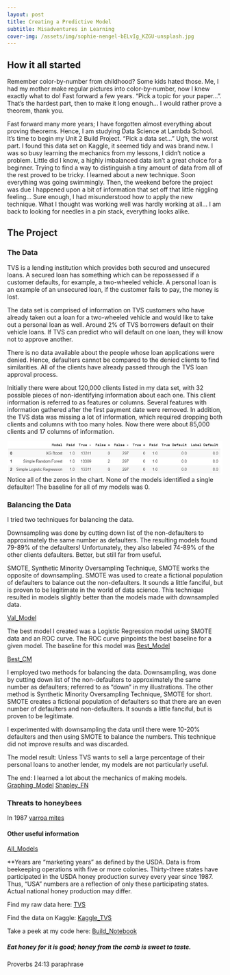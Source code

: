 ```yaml
---
layout: post
title: Creating a Predictive Model
subtitle: Misadventures in Learning
cover-img: /assets/img/sophie-nengel-bELvIg_KZGU-unsplash.jpg
---
```

## How it all started


Remember color-by-number from childhood? Some kids hated those. Me, I had my mother make regular pictures into color-by-number, now I knew exactly what to do! Fast forward a few years. “Pick a topic for your paper…”. That’s the hardest part, then to make it long enough... I would rather prove a theorem, thank you.

Fast forward many more years; I have forgotten almost everything about proving theorems. Hence, I am studying Data Science at Lambda School. It’s time to begin my Unit 2 Build Project. “Pick a data set…” Ugh, the worst part. I found this data set on Kaggle, it seemed tidy and was brand new. I was so busy learning the mechanics from my lessons, I didn’t notice a problem. Little did I know, a highly imbalanced data isn’t a great choice for a beginner. Trying to find a way to distinguish a tiny amount of data from all of the rest proved to be tricky. I learned about a new technique. Soon everything was going swimmingly. Then, the weekend before the project was due I happened upon a bit of information that set off that little niggling feeling… Sure enough, I had misunderstood how to apply the new technique. What I thought was working well was hardly working at all… I am back to looking for needles in a pin stack, everything looks alike.

## The Project
### The Data

TVS is a lending institution which provides both secured and unsecured loans. A secured loan has something which can be repossessed if a customer defaults, for example, a two-wheeled vehicle. A personal loan is an example of an unsecured loan, if the customer fails to pay, the money is lost.

The data set is comprised of information on TVS customers who have already taken out a loan for a two-wheeled vehicle and would like to take out a personal loan as well. Around 2% of TVS borrowers default on their vehicle loans. If TVS can predict who will default on one loan, they will know not to approve another.

There is no data available about the people whose loan applications were denied. Hence, defaulters cannot be compared to the denied clients to find similarities. All of the clients have already passed through the TVS loan approval process.

Initially there were about 120,000 clients listed in my data set, with 32 possible pieces of non-identifying information about each one. This client information is referred to as features or columns. Several features with information gathered after the first payment date were removed. In addition, the TVS data was missing a lot of information, which required dropping both clients and columns with too many holes. Now there were about 85,000 clients and 17 columns of information.

![Simple_Models](https://raw.githubusercontent.com/SaraWestWA/SaraWestWA.github.io/master/assets/img/Unit%202%20Simple%20Models.jpg)
Notice all of the zeros in the chart. None of the models identified a single defaulter! The baseline for all of my models was 0.

### Balancing the Data
I tried two techniques for balancing the data.

Downsampling was done by cutting down list of the non-defaulters to approximately the same number as defaulters. The resulting models found 79-89% of the defaulters! Unfortunately, they also labeled 74-89% of the other clients defaulters. Better, but still far from useful.

SMOTE, Synthetic Minority Oversampling Technique, SMOTE works the opposite of downsampling. SMOTE was used to create a fictional population of defaulters to balance out the non-defaulters. It sounds a little fanciful, but is proven to be legitimate in the world of data science. This technique resulted in models slightly better than the models made with downsampled data.

[Val_Model](https://raw.githubusercontent.com/SaraWestWA/SaraWestWA.github.io/master/assets/img/Unit%202%20Best%20Validation%20Models.jpg)

The best model I created was a Logistic Regression model using SMOTE data and an ROC curve. The ROC curve pinpoints the best baseline for a given model. The baseline for this model was
[Best_Model](https://raw.githubusercontent.com/SaraWestWA/SaraWestWA.github.io/master/assets/img/Unit%202%20Best%20Model.jpg)

[Best_CM](https://github.com/SaraWestWA/SaraWestWA.github.io/blob/master/assets/img/Best%20Model%20Confusion%20Matrix.jpg)

I employed two methods for balancing the data. Downsampling, was done by cutting down list of the non-defaulters to approximately the same number as defaulters; referred to as “down” in my illustrations. The other method is Synthetic Minority Oversampling Technique, SMOTE for short. SMOTE creates a fictional population of defaulters so that there are an even number of defaulters and non-defaulters. It sounds a little fanciful, but is proven to be legitimate.

 I experimented with downsampling the data until there were 10-20% defaulters and then using SMOTE to balance the numbers. This technique did not improve results and was discarded.

The model result: Unless TVS wants to sell a large percentage of their personal loans to another lender, my models are not particularly useful.

The end: I learned a lot about the mechanics of making models.
[Graphing_Model](https://raw.githubusercontent.com/SaraWestWA/SaraWestWA.github.io/master/assets/img/Graphing%20Model.jpg)
[Shapley_FN](https://raw.githubusercontent.com/SaraWestWA/SaraWestWA.github.io/master/assets/img/Unit%202%20Shapley%20FN.jpg)
### Threats to honeybees


In 1987 [varroa mites](http://www.columbia.edu/itc/cerc/danoff-burg/invasion_bio/inv_spp_summ/varroa_destructor.html) 

#### Other useful information

[All_Models](https://raw.githubusercontent.com/SaraWestWA/SaraWestWA.github.io/master/assets/img/Unit%202%20All%20Models.jpg)

**Years are “marketing years” as defined by the USDA. Data is from beekeeping operations with five or more colonies. Thirty-three states have participated in the USDA honey production survey every year since 1987. Thus, “USA” numbers are a reflection of only these participating states. Actual national honey production may differ.

Find my raw data here: [TVS](https://raw.githubusercontent.com/SaraWestWA/DS-Unit-2-Applied-Modeling/master/TVS.csv)

Find the data on Kaggle: [Kaggle_TVS](https://www.kaggle.com/sjleshrac/tvs-loan-default)

Take a peek at my code here: [Build_Notebook](https://raw.githubusercontent.com/SaraWestWA/DS-Unit-2-Linear-Models/master/module4-model-interpretation/SW_DSTP7_Unit_2_Build.ipynb)

##### Eat honey for it is good; honey from the comb is sweet to taste.
Proverbs 24:13 paraphrase







